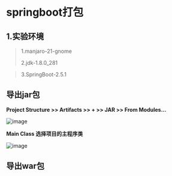# springboot打包

## 1.实验环境

>1.manjaro-21-gnome
>
>2.jdk-1.8.0_281

>3.SpringBoot-2.5.1


## 导出jar包

**Project Structure >> Artifacts >> + >> JAR >> From Modules...**

![image](https://user-images.githubusercontent.com/48900845/123553268-cedf0080-d7ac-11eb-9015-8b2dfcdd6630.png)

**Main Class 选择项目的主程序类**

![image](https://user-images.githubusercontent.com/48900845/123553299-f03fec80-d7ac-11eb-818b-a3831b780828.png)

## 导出war包

